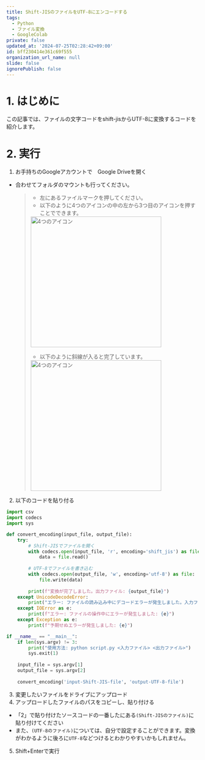 ```yaml
---
title: Shift-JISのファイルをUTF-8にエンコードする
tags:
  - Python
  - ファイル変換
  - GoogleColab
private: false
updated_at: '2024-07-25T02:28:42+09:00'
id: bff230414e361c69f555
organization_url_name: null
slide: false
ignorePublish: false
---
```

# 1. はじめに
この記事では、ファイルの文字コードをshift-jisからUTF-8に変換するコードを紹介します。

# 2. 実行
1. お手持ちのGoogleアカウントで　Google Driveを開く
  - 合わせてフォルダのマウントも行ってください。
    >- 左にあるファイルマークを押してください。
    >- 以下のように4つのアイコンの中の左から3つ目のアイコンを押すことでできます。
    ><img width="342" alt="4つのアイコン" src="https://github.com/user-attachments/assets/3a20f89c-e343-418a-9ff4-7ed2ac8d25d2">
    >
    >- 以下のように斜線が入ると完了しています。
    ><img width="342" alt="4つのアイコン" src="https://github.com/user-attachments/assets/455e72a9-f3d1-4a64-8aa0-4e74f7661d0a">

2. 以下のコードを貼り付る
```python
import csv
import codecs
import sys

def convert_encoding(input_file, output_file):
    try:
        # Shift-JISでファイルを開く
        with codecs.open(input_file, 'r', encoding='shift_jis') as file:
            data = file.read()
        
        # UTF-8でファイルを書き込む
        with codecs.open(output_file, 'w', encoding='utf-8') as file:
            file.write(data)
        
        print(f"変換が完了しました。出力ファイル: {output_file}")
    except UnicodeDecodeError:
        print("エラー: ファイルの読み込み中にデコードエラーが発生しました。入力ファイルがShift-JISでエンコードされていることを確認してください。")
    except IOError as e:
        print(f"エラー: ファイルの操作中にエラーが発生しました: {e}")
    except Exception as e:
        print(f"予期せぬエラーが発生しました: {e}")

if __name__ == "__main__":
    if len(sys.argv) != 3:
        print("使用方法: python script.py <入力ファイル> <出力ファイル>")
        sys.exit(1)
    
    input_file = sys.argv[1]
    output_file = sys.argv[2]
    
    convert_encoding('input-Shift-JIS-file', 'output-UTF-8-file')
```
3. 変更したいファイルをドライブにアップロード
4. アップロードしたファイルのパスをコピーし、貼り付ける
  - 「2」で貼り付けたソースコードの一番したにある`(Shift-JISのファイル)`に貼り付けてください  
  - また、`(UTF-8のファイル)`については、自分で設定することができます。変換がわかるように後ろに`UTF-8`などつけるとわかりやすいかもしれません。
5. Shift+Enterで実行
